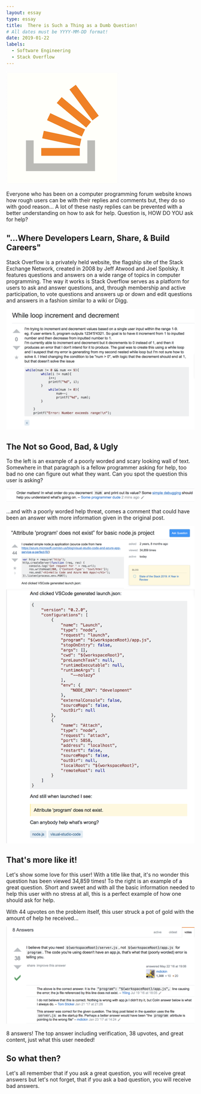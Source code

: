 ```yaml
---
layout: essay
type: essay
title:  There is Such a Thing as a Dumb Question!
# All dates must be YYYY-MM-DD format!
date: 2019-01-22
labels:
  - Software Engineering
  - Stack Overflow
---
```


<img class="ui tiny left circular floated image" src="../images/stackoverflow.png">

Everyone who has been on a computer programming forum website knows how rough users can be with their replies and comments but, they do so with good reason... A lot of these nasty replies can be prevented with a better understanding on how to ask for help. Question is, HOW DO YOU ask for help?
  
## "...Where Developers Learn, Share, & Build Careers"
   
Stack Overflow is a privately held website, the flagship site of the Stack Exchange Network, created in 2008 by Jeff Atwood and Joel Spolsky. It features questions and answers on a wide range of topics in computer programming. The way it works is Stack Overflow serves as a platform for users to ask and answer questions, and, through membership and active participation, to vote questions and answers up or down and edit questions and answers in a fashion similar to a wiki or Digg.

<img class="ui large left floated image" src="../images/badquestion.png">

## The Not so Good, Bad, & Ugly

To the left is an example of a poorly worded and scary looking wall of text. Somewhere in that paragraph is a fellow programmer asking for help, too bad no one can figure out what they want. Can you spot the question this user is asking?

<img class="ui large left floated image" src="../images/badanswer.png">

...and with a poorly worded help threat, comes a comment that could have been an answer with more information given in the original post.

<img class="ui medium right floated image" src="../images/goodquestion1.png">
<img class="ui medium right floated image" src="../images/goodquestion2.png">

## That's more like it!

Let's show some love for this user! With a title like that, it's no wonder this question has been viewed 34,859 times! To the right is an example of a great question. Short and sweet and with all the basic information needed to help this user with no stress at all, this is a perfect example of how one should ask for help.

With 44 upvotes on the problem itself, this user struck a pot of gold with the amount of help he received...

<img class="ui medium right floated image" src="../images/goodanswer.png">

8 answers! The top answer including verification, 38 upvotes, and great content, just what this user needed!

## So what then?

Let's all remember that if you ask a great question, you will receive great answers but let's not forget, that if you ask a bad question, you will receive bad answers.
